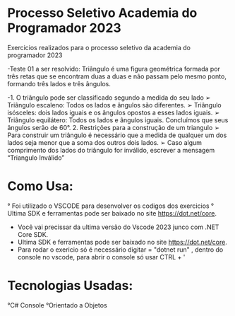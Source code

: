 # Processo Seletivo Academia do Programador 2023

 Exercicios realizados para o processo seletivo da academia do programador 2023
 
 -Teste 01 a ser resolvido: Triângulo é uma figura geométrica formada por três retas que se encontram duas a duas e não passam pelo mesmo ponto, formando três lados e três ângulos.

-1. O triângulo pode ser classificado segundo a medida do seu lado
➢ Triângulo escaleno: Todos os lados e ângulos são diferentes.
➢ Triângulo isósceles: dois lados iguais e os ângulos opostos a esses lados iguais.
➢ Triângulo equilátero: Todos os lados e ângulos iguais. Concluímos que seus ângulos serão de 60°.
2. Restrições para a construção de um triangulo
➢ Para construir um triângulo é necessário que a medida de qualquer um dos lados seja menor que a soma dos outros dois lados.
➢ Caso algum comprimento dos lados do triângulo for inválido, escrever a mensagem “Triangulo Inválido”



# Como Usa:

° Foi utilizado o VSCODE para desenvolver os codigos dos exercicios
° Ultima SDK e ferramentas pode ser baixado no site https://dot.net/core.
- Você vai precissar da ultima versão do Vscode 2023 junco com .NET Core SDK.
- Ultima SDK e ferramentas pode ser baixado no site https://dot.net/core.
- Para rodar o exericio só é necessário digitar = "dotnet run"  , dentro do console no vscode, para abrir o console só usar CTRL + '

# Tecnologias Usadas:

°C# Console
°Orientado a Objetos

